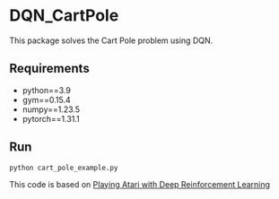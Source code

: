 # DQN_CartPole
This package solves the Cart Pole problem using DQN.  


## Requirements
- python==3.9
- gym==0.15.4
- numpy==1.23.5
- pytorch==1.31.1  




  
## Run
```
python cart_pole_example.py 
```


This code is based on [Playing Atari with Deep Reinforcement Learning](https://arxiv.org/abs/1312.5602)  
